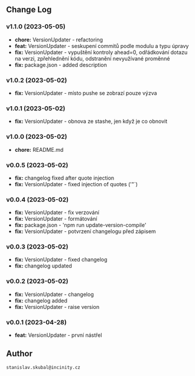 ## Change Log

### v1.1.0 (2023-05-05)

- **chore:** VersionUpdater - refactoring
- **feat:** VersionUpdater - seskupení commitů podle modulu a typu úpravy
- **fix:** VersionUpdater - vypuštění kontroly ahead=0, odřádkování dotazu na verzi, zpřehlednění kódu, odstranění nevyužívané proměnné
- **fix:** package.json - added description

### v1.0.2 (2023-05-02)
- **fix:** VersionUpdater - místo pushe se zobrazí pouze výzva

### v1.0.1 (2023-05-02)
- **fix:** VersionUpdater - obnova ze stashe, jen když je co obnovit

### v1.0.0 (2023-05-02)
- **chore:** README.md

### v0.0.5 (2023-05-02)
- **fix:** changelog fixed after quote injection
- **fix:** VersionUpdater - fixed injection of quotes ('"`)

### v0.0.4 (2023-05-02)
- **fix:** VersionUpdater - fix verzování
- **fix:** VersionUpdater - formátování
- **fix:** package.json - 'npm run update-version-compile'
- **fix:** VersionUpdater - potvrzení changelogu před zápisem

### v0.0.3 (2023-05-02)
- **fix:** VersionUpdater - fixed changelog
- **fix:** changelog updated

### v0.0.2 (2023-05-02)
- **fix:** VersionUpdater - changelog
- **fix:** changelog added
- **fix:** VersionUpdater - raise version

### v0.0.1 (2023-04-28)
- **feat:** VersionUpdater - první nástřel

## Author

`stanislav.skubal@incinity.cz`